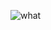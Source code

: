 ![what](https://user-images.githubusercontent.com/23289982/210197043-92eacfd6-b85e-46f5-b1ca-ab2dc9db803c.jpg)
